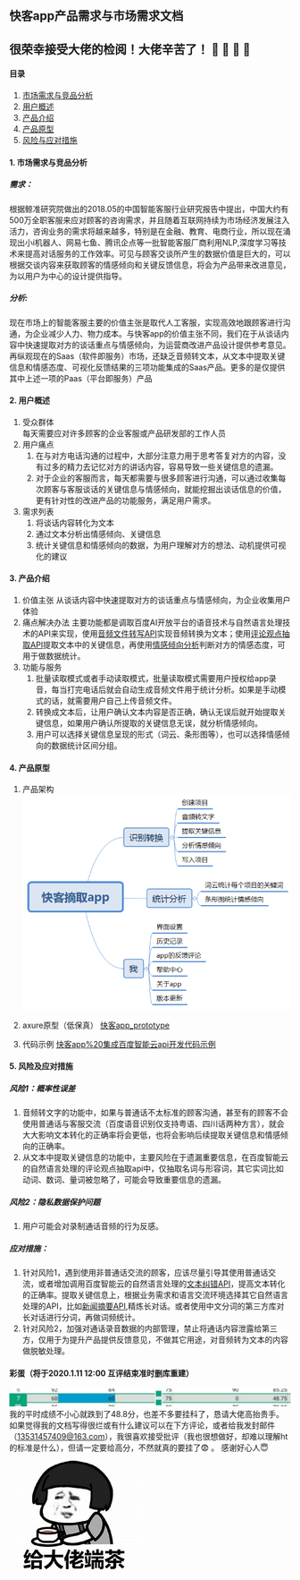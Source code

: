 ## 快客app产品需求与市场需求文档
## 很荣幸接受大佬的检阅！大佬辛苦了！ :clap:  :clap:  :clap: :clap:
#### 目录
   1. [市场需求与竞品分析](https://github.com/voeth/API_ML_AI#1-%E5%B8%82%E5%9C%BA%E9%9C%80%E6%B1%82%E4%B8%8E%E7%AB%9E%E5%93%81%E5%88%86%E6%9E%90)
   2. [用户概述](https://github.com/voeth/API_ML_AI#2-%E7%94%A8%E6%88%B7%E6%A6%82%E8%BF%B0)
   3. [产品介绍](https://github.com/voeth/API_ML_AI#3-%E4%BA%A7%E5%93%81%E4%BB%8B%E7%BB%8D)
   4. [产品原型](https://github.com/voeth/API_ML_AI#4-%E4%BA%A7%E5%93%81%E5%8E%9F%E5%9E%8B)
   5. [风险与应对措施](https://github.com/voeth/API_ML_AI#5-%E9%A3%8E%E9%99%A9%E5%8F%8A%E5%BA%94%E5%AF%B9%E6%8E%AA%E6%96%BD)
#### 1. 市场需求与竞品分析
##### 需求：
根据鲸准研究院做出的2018.05的中国智能客服行业研究报告中提出，中国大约有500万全职客服来应对顾客的咨询需求，并且随着互联网持续为市场经济发展注入活力，咨询业务的需求将越来越多，特别是在金融、教育、电商行业，所以现在涌现出小i机器人、网易七鱼、腾讯企点等一批智能客服厂商利用NLP,深度学习等技术来提高对话服务的工作效率。可见与顾客交谈所产生的数据价值是巨大的，可以根据交谈内容来获取顾客的情感倾向和关键反馈信息，将会为产品带来改进意见，为以用户为中心的设计提供指导。
##### 分析:
现在市场上的智能客服主要的价值主张是取代人工客服，实现高效地跟顾客进行沟通，为企业减少人力、物力成本。与快客app的价值主张不同，我们在于从谈话内容中快速提取对方的谈话重点与情感倾向，为运营商改进产品设计提供参考意见。  
再纵观现在的Saas（软件即服务）市场，还缺乏音频转文本，从文本中提取关键信息和情感态度、可视化反馈结果的三项功能集成的Saas产品。更多的是仅提供其中上述一项的Paas（平台即服务）产品

#### 2. 用户概述
   1. 受众群体  
   每天需要应对许多顾客的企业客服或产品研发部的工作人员
   2. 用户痛点
      1. 在与对方电话沟通的过程中，大部分注意力用于思考答复对方的内容，没有过多的精力去记忆对方的讲话内容，容易导致一些关键信息的遗漏。
      2. 对于企业的客服而言，每天都需要与很多顾客进行沟通，可以通过收集每次顾客与客服谈话的关键信息与情感倾向，就能挖掘出谈话信息的价值，更有针对性的改进产品的功能服务，满足用户需求。
   3. 需求列表
      1. 将谈话内容转化为文本
      2. 通过文本分析出情感倾向、关键信息
      3. 统计关键信息和情感倾向的数据，为用户理解对方的想法、动机提供可视化的建议
#### 3. 产品介绍
   1. 价值主张
   从谈话内容中快速提取对方的谈话重点与情感倾向，为企业收集用户体验
   2. 痛点解决办法
      主要功能都是调取百度AI开放平台的语音技术与自然语言处理技术的API来实现，使用[音频文件转写API](https://ai.baidu.com/ai-doc/ITMA/Qk38ikh93)实现音频转换为文本；使用[评论观点抽取API](https://ai.baidu.com/tech/nlp_apply/comment_tag)提取文本中的关键信息，再使用[情感倾向分析](https://ai.baidu.com/tech/nlp_apply/sentiment_classify)判断对方的情感态度，可用于做数据统计。
   3. 功能与服务
      1. 批量读取模式或者手动读取模式，批量读取模式需要用户授权给app录音，每当打完电话后就会自动生成音频文件用于统计分析。如果是手动模式的话，就需要用户自己上传音频文件。
      2. 转换成文本后，让用户确认文本内容是否正确，确认无误后就开始提取关键信息，如果用户确认所提取的关键信息无误，就分析情感倾向。
      3. 用户可以选择关键信息呈现的形式（词云、条形图等），也可以选择情感倾向的数据统计区间分组。
#### 4. 产品原型
   1. 产品架构
![快客app架构](image/快客摘取app.png )  

   2. axure原型（低保真）
   [快客app_prototype](https://voeth.github.io/API_ML_AI/快客app_prototype/)  
   
   3. 代码示例
   [快客app%20集成百度智能云api开发代码示例](https://voeth.github.io/API_ML_AI/sources/%E5%BF%AB%E5%AE%A2app%20%E9%9B%86%E6%88%90%E7%99%BE%E5%BA%A6%E6%99%BA%E8%83%BD%E4%BA%91api%E5%BC%80%E5%8F%91%E4%BB%A3%E7%A0%81%E7%A4%BA%E4%BE%8B)  
#### 5. 风险及应对措施
##### 风险1：概率性误差
   1. 音频转文字的功能中，如果与普通话不太标准的顾客沟通，甚至有的顾客不会使用普通话与客服交流（百度语音识别仅支持粤语、四川话两种方言），就会大大影响文本转化的正确率将会更低，也将会影响后续提取关键信息和情感倾向的正确率。
   2. 从文本中提取关键信息的功能中，主要风险在于遗漏重要信息，在百度智能云的自然语言处理的评论观点抽取api中，仅抽取名词与形容词，其它实词比如动词、数词、量词被忽略了，可能会导致重要信息的遗漏。
##### 风险2：隐私数据保护问题
   1. 用户可能会对录制通话音频的行为反感。
##### 应对措施：
   1. 针对风险1，遇到使用非普通话交流的顾客，应该尽量引导其使用普通话交流，或者增加调用百度智能云的自然语言处理的[文本纠错API](https://ai.baidu.com/tech/nlp_apply/text_corrector)，提高文本转化的正确率。提取关键信息上，根据业务需求和语言交流环境选择其它自然语言处理的API，比如[新闻摘要API](https://ai.baidu.com/tech/nlp_apply/news_summary),精炼长对话。或者使用中文分词的第三方库对长对话进行分词，再做词频统计。
   2. 针对风险2，加强对通话录音数据的内部管理，禁止将通话内容泄露给第三方，仅用于为提升产品提供反馈意见，不做其它用途，对音频转为文本的内容做脱敏处理。

#### 彩蛋（将于2020.1.11 12:00 互评结束准时删库重建）
![](image/grade.jpg)
我的平时成绩不小心就跌到了48.8分，也差不多要挂科了，恳请大佬高抬贵手。如果觉得我的文档写得很烂或有什么建议可以在下方评论，或者给我发封邮件（13531457409@163.com），我很喜欢接受批评（我也很想做好，却难以理解ht的标准是什么），但请一定要给高分，不然就真的要挂了:fearful: 。 感谢好心人:innocent:

![](image/dalao.jpg)
